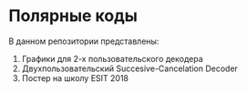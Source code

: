 # Полярные коды
В данном репозитории представлены:
  1. Графики для 2-х пользовательского декодера
  2. Двухпользовательский Succesive-Cancelation Decoder
  3. Постер на школу ESIT 2018
